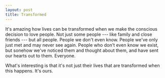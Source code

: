 ```yaml
---
layout: post
title: Transformed
---
```


It's amazing how lives can be transformed when we make the conscious decision to love people. Not just some people --- like family and close friends --- but all people. People we don't even know. People we've only just met and may never see again. People who don't even know we exist, but sonehow we've noticed them and thought about them, and have sent our hearts out to them. Everyone.

What's interesting is that it's not just their lives that are transformed when this happens. It's ours.
